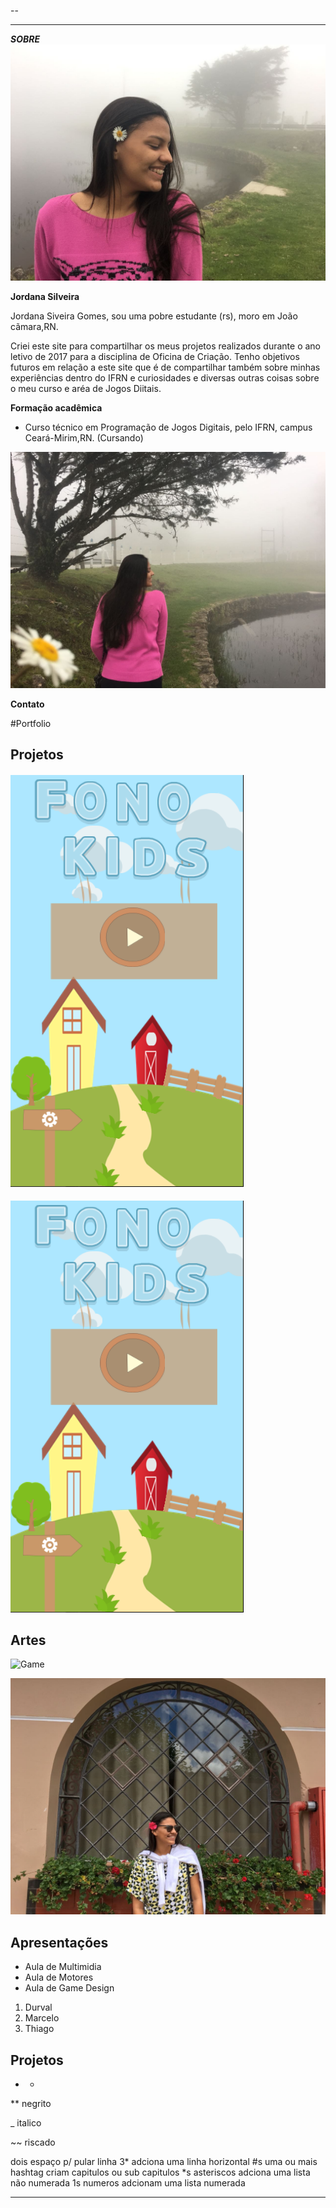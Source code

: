 --

---
  **_SOBRE_**
![](EU.jpg)

**Jordana Silveira**
   
Jordana Siveira Gomes, sou uma pobre estudante (rs), moro em João cãmara,RN.
   
Criei este site para compartilhar os meus projetos realizados durante o ano letivo de 2017 para a disciplina de Oficina de Criação. Tenho objetivos futuros em relação a este site que é de compartilhar também sobre minhas experiências dentro do IFRN e curiosidades e diversas outras coisas sobre o meu curso e aréa de Jogos Diitais.


**Formação acadêmica**


* Curso técnico em Programação de Jogos Digitais, pelo IFRN, campus Ceará-Mirim,RN. (Cursando)

![](euu.jpg)

**Contato**



#Portfolio

## Projetos

#### [![FonoKids](20180206_230743.png)](Jordanag.github.io/FonoKids2/)

![FonoKids](20180206_230743.png)


## Artes
![Game](https://www.google.com.br/search?q=game+tumblr&source=lnms&tbm=isch&sa=X&ved=0ahUKEwjj8eGO8ZjZAhWGC5AKHQ3GDo4Q_AUICigB&biw=1920&bih=974#imgrc=dliB2jPAu49-zM:)

![EU](IMG-20180130-WA0610.jpg)


## Apresentações
* Aula de Multimidia
* Aula de Motores
* Aula de Game Design

1. Durval
2. Marcelo
3. Thiago

## Projetos

* *

** negrito

_ italico

~~ riscado

   dois espaço p/ pular linha
 3* adciona uma linha horizontal
 #s uma ou mais hashtag criam capitulos ou sub capitulos
 *s asteriscos adciona uma lista não numerada
 1s numeros adcionam uma lista numerada
 
 * * *
